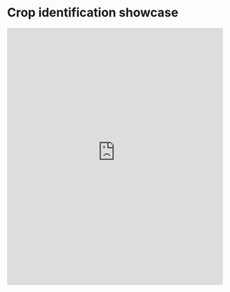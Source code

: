 # Crop identification showcase


<div style="width:100%; height:600px;">
  <iframe src="https://cropid-demo.aws-dev.geosys.com/" width="100%" height="100%" style="border:none;"></iframe>
</div>



